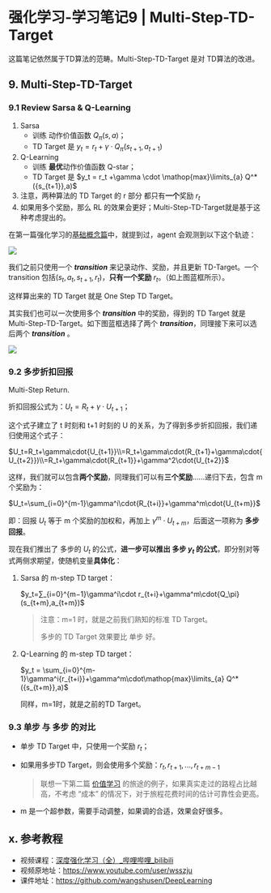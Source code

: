 # 强化学习-学习笔记9 | Multi-Step-TD-Target

这篇笔记依然属于TD算法的范畴。Multi-Step-TD-Target 是对 TD算法的改进。

## 9. Multi-Step-TD-Target

### 9.1 Review Sarsa & Q-Learning

1. Sarsa
   - 训练 动作价值函数 $Q_\pi(s,a)$；
   - TD Target 是  $y_t = r_t + \gamma\cdot Q_\pi(s_{t+1},a_{t+1})$
2. Q-Learning
   - 训练 **最优**动作价值函数 Q-star；
   - TD Target 是  $y_t = r_t +\gamma \cdot \mathop{max}\limits_{a} Q^*({s_{t+1}},a)$
3. 注意，两种算法的 TD Target 的 r 部分 都只有**一个**奖励 $r_t$
4. 如果用多个奖励，那么 RL 的效果会更好；Multi-Step-TD-Target就是基于这种考虑提出的。

在第一篇强化学习的[基础概念篇](https://www.cnblogs.com/Roboduster/p/16442003.html)中，就提到过，agent 会观测到以下这个轨迹：

![](D:\Downloads\image\multi-td-1.png)



我们之前只使用一个 ***transition*** 来记录动作、奖励，并且更新 TD-Target。一个 transition 包括$(s_t,a_t,s_{t+1},r_t)$，**只有一个奖励** $r_t$。（如上图蓝框所示）。

这样算出来的 TD Target 就是 One Step TD Target。

其实我们也可以一次使用多个 ***transition*** 中的奖励，得到的 TD Target 就是 Multi-Step-TD-Target。如下图蓝框选择了两个 ***transition***，同理接下来可以选后两个 ***transition*** 。

![](D:\Downloads\image\multi-td-2.png)



### 9.2 多步折扣回报

Multi-Step Return.

折扣回报公式为：$U_t=R_t+\gamma\cdot{U_{t+1}}$；

这个式子建立了 t 时刻和 t+1 时刻的 U 的关系，为了得到多步折扣回报，我们递归使用这个式子：

$U_t=R_t+\gamma\cdot{U_{t+1}}\\=R_t+\gamma\cdot(R_{t+1}+\gamma\cdot{U_{t+2}})\\=R_t+\gamma\cdot{R_{t+1}}+\gamma^2\cdot{U_{t+2}}$

这样，我们就可以包含**两个奖励**，同理我们可以有**三个奖励**......递归下去，包含 m个奖励为：

$U_t=\sum_{i=0}^{m-1}\gamma^i\cdot{R_{t+i}}+\gamma^m\cdot{U_{t+m}}$

即：回报 $U_t$ 等于 m 个奖励的加权和，再加上 $\gamma^m\cdot{U_{t+m}}$，后面这一项称为 **多步回报**。



现在我们推出了 多步的 $U_t$ 的公式，**进一步可以推出 多步 $y_t$ 的公式**，即分别对等式两侧求期望，使随机变量**具体化**：

1. Sarsa 的 m-step TD target：

   $y_t=∑_{i=0}^{m−1}\gamma^i\cdot r_{t+i}+\gamma^m\cdot{Q_\pi}(s_{t+m},a_{t+m})$

   > 注意：m=1 时，就是之前我们熟知的标准 TD Target。
   >
   > 多步的 TD Target 效果要比 单步 好。

2. Q-Learning 的 m-step TD target：

   $y_t = \sum_{i=0}^{m-1}\gamma^i{r_{t+i}}+\gamma^m\cdot\mathop{max}\limits_{a} Q^*({s_{t+m}},a)$

   同样，m=1时，就是之前的TD Target。

   

### 9.3 单步 与 多步 的对比

- 单步 TD Target 中，只使用一个奖励 $r_t$；

- 如果用多步TD Target，则会使用多个奖励：$r_t,r_{t+1},...,r_{t+m-1}$

  > 联想一下第二篇 [价值学习](https://www.cnblogs.com/Roboduster/p/16444062.html) 的旅途的例子，如果真实走过的路程占比越高，不考虑 “成本” 的情况下，对于旅程花费时间的估计可靠性会更高。

- m 是一个超参数，需要手动调整，如果调的合适，效果会好很多。




## x. 参考教程

- 视频课程：[深度强化学习（全）_哔哩哔哩_bilibili](https://www.bilibili.com/video/BV1rv41167yx)
- 视频原地址：https://www.youtube.com/user/wsszju
- 课件地址：https://github.com/wangshusen/DeepLearning



